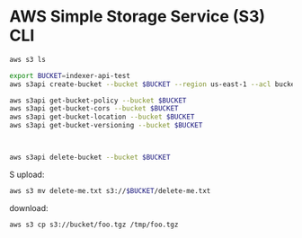 # AWS Simple Storage Service (S3) CLI

```sh
aws s3 ls
```

```sh
export BUCKET=indexer-api-test
aws s3api create-bucket --bucket $BUCKET --region us-east-1 --acl bucket-owner-full-control
```

```sh
aws s3api get-bucket-policy --bucket $BUCKET
aws s3api get-bucket-cors --bucket $BUCKET
aws s3api get-bucket-location --bucket $BUCKET
aws s3api get-bucket-versioning --bucket $BUCKET



aws s3api delete-bucket --bucket $BUCKET
```
S
upload:
```sh
aws s3 mv delete-me.txt s3://$BUCKET/delete-me.txt
```

download:
```sh
aws s3 cp s3://bucket/foo.tgz /tmp/foo.tgz
```
